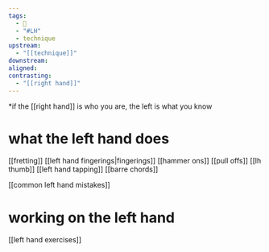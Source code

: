 ```yaml
---
tags:
  - 🌲
  - "#LH"
  - technique
upstream:
  - "[[technique]]"
downstream: 
aligned: 
contrasting:
  - "[[right hand]]"
---
```

*if the [[right hand]] is who you are, the left is what you know

# what the left hand does
[[fretting]]
[[left hand fingerings|fingerings]]
[[hammer ons]]
[[pull offs]]
[[lh thumb]]
[[left hand tapping]]
[[barre chords]]

[[common left hand mistakes]]

# working on the left hand
[[left hand exercises]]
